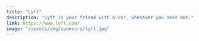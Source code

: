 ```yaml
---
title: "Lyft"
description: "Lyft is your friend with a car, whenever you need one."
link: https://www.lyft.com/
image: "/assets/img/sponsors/lyft.jpg"
---
```

